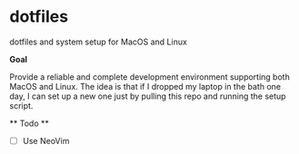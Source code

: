  # dotfiles
 
 dotfiles and system setup for MacOS and Linux
 
 **Goal**
 
 Provide a reliable and complete development environment supporting both MacOS and Linux. The idea is that if I dropped my laptop in the bath one day, I can set up a new one just by pulling this repo and running the setup script.
 
 ** Todo **
 
 - [ ] Use NeoVim
